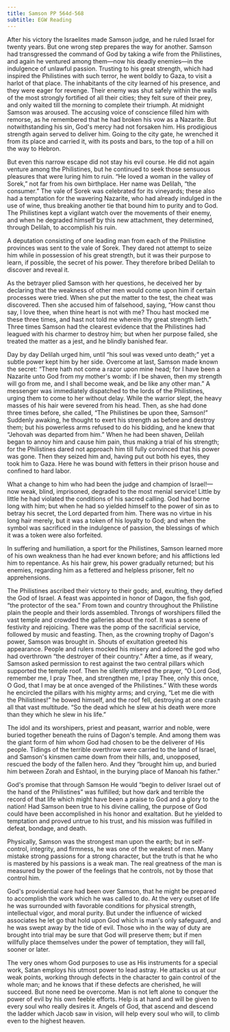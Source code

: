 ```yaml
---
title: Samson PP 564d-568
subtitle: EGW Reading
---
```


After his victory the Israelites made Samson judge, and he ruled Israel for twenty years. But one wrong step prepares the way for another. Samson had transgressed the command of God by taking a wife from the Philistines, and again he ventured among them—now his deadly enemies—in the indulgence of unlawful passion. Trusting to his great strength, which had inspired the Philistines with such terror, he went boldly to Gaza, to visit a harlot of that place. The inhabitants of the city learned of his presence, and they were eager for revenge. Their enemy was shut safely within the walls of the most strongly fortified of all their cities; they felt sure of their prey, and only waited till the morning to complete their triumph. At midnight Samson was aroused. The accusing voice of conscience filled him with remorse, as he remembered that he had broken his vow as a Nazarite. But notwithstanding his sin, God's mercy had not forsaken him. His prodigious strength again served to deliver him. Going to the city gate, he wrenched it from its place and carried it, with its posts and bars, to the top of a hill on the way to Hebron.

But even this narrow escape did not stay his evil course. He did not again venture among the Philistines, but he continued to seek those sensuous pleasures that were luring him to ruin. “He loved a woman in the valley of Sorek,” not far from his own birthplace. Her name was Delilah, “the consumer.” The vale of Sorek was celebrated for its vineyards; these also had a temptation for the wavering Nazarite, who had already indulged in the use of wine, thus breaking another tie that bound him to purity and to God. The Philistines kept a vigilant watch over the movements of their enemy, and when he degraded himself by this new attachment, they determined, through Delilah, to accomplish his ruin.

A deputation consisting of one leading man from each of the Philistine provinces was sent to the vale of Sorek. They dared not attempt to seize him while in possession of his great strength, but it was their purpose to learn, if possible, the secret of his power. They therefore bribed Delilah to discover and reveal it.

As the betrayer plied Samson with her questions, he deceived her by declaring that the weakness of other men would come upon him if certain processes were tried. When she put the matter to the test, the cheat was discovered. Then she accused him of falsehood, saying, “How canst thou say, I love thee, when thine heart is not with me? Thou hast mocked me these three times, and hast not told me wherein thy great strength lieth.” Three times Samson had the clearest evidence that the Philistines had leagued with his charmer to destroy him; but when her purpose failed, she treated the matter as a jest, and he blindly banished fear.

Day by day Delilah urged him, until “his soul was vexed unto death;” yet a subtle power kept him by her side. Overcome at last, Samson made known the secret: “There hath not come a razor upon mine head; for I have been a Nazarite unto God from my mother's womb: if I be shaven, then my strength will go from me, and I shall become weak, and be like any other man.” A messenger was immediately dispatched to the lords of the Philistines, urging them to come to her without delay. While the warrior slept, the heavy masses of his hair were severed from his head. Then, as she had done three times before, she called, “The Philistines be upon thee, Samson!” Suddenly awaking, he thought to exert his strength as before and destroy them; but his powerless arms refused to do his bidding, and he knew that “Jehovah was departed from him.” When he had been shaven, Delilah began to annoy him and cause him pain, thus making a trial of his strength; for the Philistines dared not approach him till fully convinced that his power was gone. Then they seized him and, having put out both his eyes, they took him to Gaza. Here he was bound with fetters in their prison house and confined to hard labor.

What a change to him who had been the judge and champion of Israel!—now weak, blind, imprisoned, degraded to the most menial service! Little by little he had violated the conditions of his sacred calling. God had borne long with him; but when he had so yielded himself to the power of sin as to betray his secret, the Lord departed from him. There was no virtue in his long hair merely, but it was a token of his loyalty to God; and when the symbol was sacrificed in the indulgence of passion, the blessings of which it was a token were also forfeited.

In suffering and humiliation, a sport for the Philistines, Samson learned more of his own weakness than he had ever known before; and his afflictions led him to repentance. As his hair grew, his power gradually returned; but his enemies, regarding him as a fettered and helpless prisoner, felt no apprehensions.

The Philistines ascribed their victory to their gods; and, exulting, they defied the God of Israel. A feast was appointed in honor of Dagon, the fish god, “the protector of the sea.” From town and country throughout the Philistine plain the people and their lords assembled. Throngs of worshipers filled the vast temple and crowded the galleries about the roof. It was a scene of festivity and rejoicing. There was the pomp of the sacrificial service, followed by music and feasting. Then, as the crowning trophy of Dagon's power, Samson was brought in. Shouts of exultation greeted his appearance. People and rulers mocked his misery and adored the god who had overthrown “the destroyer of their country.” After a time, as if weary, Samson asked permission to rest against the two central pillars which supported the temple roof. Then he silently uttered the prayer, “O Lord God, remember me, I pray Thee, and strengthen me, I pray Thee, only this once, O God, that I may be at once avenged of the Philistines.” With these words he encircled the pillars with his mighty arms; and crying, “Let me die with the Philistines!” he bowed himself, and the roof fell, destroying at one crash all that vast multitude. “So the dead which he slew at his death were more than they which he slew in his life.”

The idol and its worshipers, priest and peasant, warrior and noble, were buried together beneath the ruins of Dagon's temple. And among them was the giant form of him whom God had chosen to be the deliverer of His people. Tidings of the terrible overthrow were carried to the land of Israel, and Samson's kinsmen came down from their hills, and, unopposed, rescued the body of the fallen hero. And they “brought him up, and buried him between Zorah and Eshtaol, in the burying place of Manoah his father.”

God's promise that through Samson He would “begin to deliver Israel out of the hand of the Philistines” was fulfilled; but how dark and terrible the record of that life which might have been a praise to God and a glory to the nation! Had Samson been true to his divine calling, the purpose of God could have been accomplished in his honor and exaltation. But he yielded to temptation and proved untrue to his trust, and his mission was fulfilled in defeat, bondage, and death.

Physically, Samson was the strongest man upon the earth; but in self-control, integrity, and firmness, he was one of the weakest of men. Many mistake strong passions for a strong character, but the truth is that he who is mastered by his passions is a weak man. The real greatness of the man is measured by the power of the feelings that he controls, not by those that control him.

God's providential care had been over Samson, that he might be prepared to accomplish the work which he was called to do. At the very outset of life he was surrounded with favorable conditions for physical strength, intellectual vigor, and moral purity. But under the influence of wicked associates he let go that hold upon God which is man's only safeguard, and he was swept away by the tide of evil. Those who in the way of duty are brought into trial may be sure that God will preserve them; but if men willfully place themselves under the power of temptation, they will fall, sooner or later.

The very ones whom God purposes to use as His instruments for a special work, Satan employs his utmost power to lead astray. He attacks us at our weak points, working through defects in the character to gain control of the whole man; and he knows that if these defects are cherished, he will succeed. But none need be overcome. Man is not left alone to conquer the power of evil by his own feeble efforts. Help is at hand and will be given to every soul who really desires it. Angels of God, that ascend and descend the ladder which Jacob saw in vision, will help every soul who will, to climb even to the highest heaven.